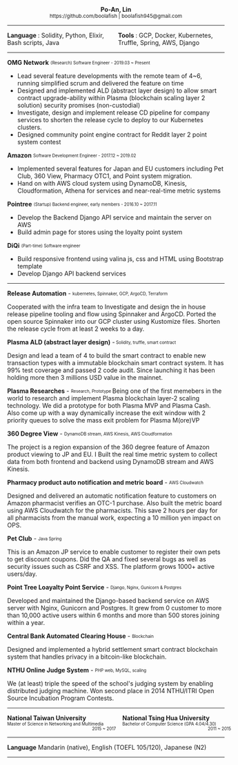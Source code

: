 <div align="center" > <b> Po-An, Lin </b> </div>
<div align="center">
    <sub align="center"> https://github.com/boolafish | boolafish945@gmail.com </sub>
</div>

---

<div style="display: grid; grid-gap: 5px; grid-auto-columns: 50%;">
    <div style="grid-column: 1;">
        <b> Language </b>: Solidity, Python, Elixir, Bash scripts, Java
    </div>
    <div style="grid-column: 2;">
        <b> Tools </b>: GCP, Docker, Kubernetes, Truffle, Spring, AWS, Django
    </div>
</div>

---


**OMG Network**
<sub><sup> (Research) Software Engineer  - 2019.03 ~ Present</sup></sub>

- Lead several feature developments with the remote team of 4~6, running simplified scrum and delivered the feature on time
- Designed and implemented ALD (abstract layer design) to allow smart contract upgrade-ability within Plasma (blockchain scaling layer 2 solution) security promises (non-custodial)
- Investigate, design and implement release CD pipeline for company services to shorten the release cycle to deploy to our Kubernetes clusters.
- Designed community point engine contract for Reddit layer 2 point system contest

**Amazon**
<sub><sup> Software Development Engineer  - 2017.12 ~ 2019.02</sup></sub>

- Implemented several features for Japan and EU customers including Pet Club, 360 View, Pharmacy OTC1, and Point system migration.
- Hand on with AWS cloud system using DynamoDB, Kinesis, Cloudformation, Athena for services and near-real-time metric systems

**Pointree**
<sub><sup> (Startup) Backend engineer, early members - 2016.10 ~ 2017.11 </sup></sub>

- Develop the Backend Django API service and maintain the server on AWS
- Build admin page for stores using the loyalty point system

**DiQi**
<sub><sup> (Part-time) Software engineer  </sup></sub>
- Build responsive frontend using valina js, css and HTML using Bootstrap template
- Develop Django API backend services

---

**Release Automation** - <sub><sup> kubernetes, Spinnaker, GCP, ArgoCD, Terraform </sup></sub>

Cooperated with the infra team to Investigate and design the in house release pipeline tooling and flow using Spinnaker and ArgoCD. Ported the open source Spinnaker into our GCP cluster using Kustomize files. Shorten the release cycle from at least 2 weeks to a day.

**Plasma ALD (abstract layer design)** -<sub><sup> Solidity, truffle, smart contract </sup></sub>

Design and lead a team of 4 to build the smart contract to enable new transaction types with a immutable blockchain smart contract system. It has 99% test coverage and passed 2 code audit. Since launching it has been holding more then 3 millions USD value in the mainnet.

**Plasma Researches** - <sub><sup> Research, Prototype </sup></sub>
Being one of the first memebers in the world to research and implement Plasma blockchain layer-2 scaling technology. We did a prototype for both Plasma MVP and Plasma Cash. Also come up with a way dynamically increase the exit window with 2 priority queues to solve the mass exit problem for Plasma M(ore)VP

**360 Degree View** - <sub><sup> DynamoDB stream, AWS Kinesis, AWS Cloudformation  </sup></sub>

The project is a region expansion of the 360 degree feature of Amazon product viewing to JP and EU. I Built the real time metric system to collect data from both frontend and backend using DynamoDB stream and AWS Kinesis.

**Pharmacy product auto notification and metric board** - <sub><sup> AWS Cloudwatch  </sup></sub>

Designed and delivered an automatic notification feature to customers on Amazon pharmacist verifies an OTC-1 purchase.  Also built the metric board using AWS Cloudwatch for the pharmacists. This save 2 hours per day for all pharmacists from the manual work, expecting a 10 million yen impact on OPS.

**Pet Club** - <sub><sup> Java Spring  </sup></sub>

This is an Amazon JP service to enable customer to register their own pets to get discount coupons. Did the QA and fixed several bugs as well as security issues such as CSRF and XSS. The platform grows 1000+ active users/day.

**Point Tree Loayalty Point Service** - <sub><sup> Django, Nginx, Gunicorn & Postgres  </sup></sub>

Developed and maintained the Django-based backend service on AWS server with Nginx, Gunicorn and Postgres. It grew from 0 customer to more than 10,000 active users within 6 months and more than 500 stores joining within a year.

**Central Bank Automated Clearing House** - <sub><sup> Blockchain  </sup></sub>

Designed and implemented a hybrid settlement smart contract blockchain system that handles privacy in a bitcoin-like blockchain.

**NTHU Online Judge System** - <sub><sup> PHP web, MySQL, scaling  </sup></sub>

We (at least) triple the speed of the school's judging system by enabling distributed judging machine. Won second place in 2014 NTHU/ITRI Open Source Incubation Program Contests.

---

<div style="display: grid; grid-gap: 15px; grid-auto-columns: 50%;">
    <div style="grid-column: 1;">
        <b>National Taiwan University</b> <br>
		<sub><sup> Master of Science in Networking and Multimedia </sup></sub>
       <sub style="float: right"><sup> 2015 ~ 2017   </sup></sub>
    </div>
    <div style="grid-column: 2;">
        <b>National Tsing Hua University</b><br>
		<sub><sup> Bachelor of Computer Science (GPA 4.04/4.30) </sup></sub>
       <sub style="float: right"><sup> 2011 ~ 2015   </sup></sub>
    </div>
</div>

---

**Language**
Mandarin (native), English (TOEFL 105/120), Japanese (N2)

---

